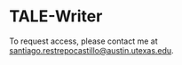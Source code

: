 # TALE-Writer

To request access, please contact me at santiago.restrepocastillo@austin.utexas.edu.
